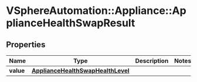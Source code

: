 # VSphereAutomation::Appliance::ApplianceHealthSwapResult

## Properties
Name | Type | Description | Notes
------------ | ------------- | ------------- | -------------
**value** | [**ApplianceHealthSwapHealthLevel**](ApplianceHealthSwapHealthLevel.md) |  | 


